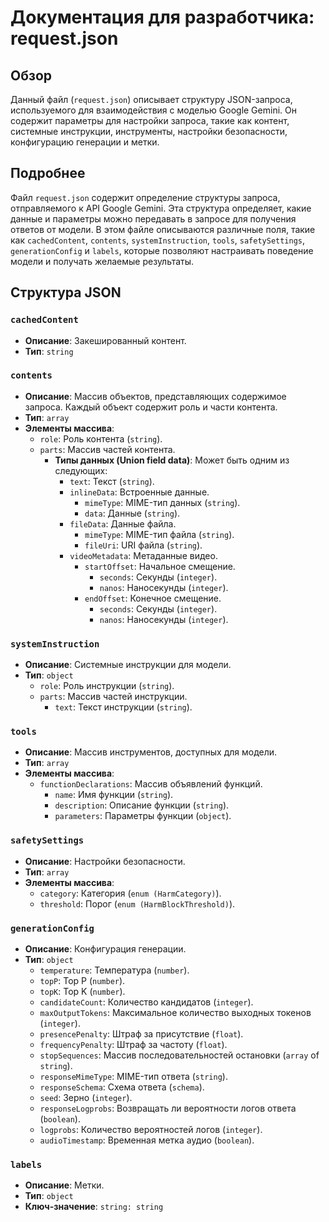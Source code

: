 # Документация для разработчика: request.json

## Обзор

Данный файл (`request.json`) описывает структуру JSON-запроса, используемого для взаимодействия с моделью Google Gemini. Он содержит параметры для настройки запроса, такие как контент, системные инструкции, инструменты, настройки безопасности, конфигурацию генерации и метки.

## Подробнее

Файл `request.json` содержит определение структуры запроса, отправляемого к API Google Gemini. Эта структура определяет, какие данные и параметры можно передавать в запросе для получения ответов от модели. 
В этом файле описываются различные поля, такие как `cachedContent`, `contents`, `systemInstruction`, `tools`, `safetySettings`, `generationConfig` и `labels`, которые позволяют настраивать поведение модели и получать желаемые результаты.

## Структура JSON

### `cachedContent`

- **Описание**: Закешированный контент.
- **Тип**: `string`

### `contents`

- **Описание**: Массив объектов, представляющих содержимое запроса. Каждый объект содержит роль и части контента.
- **Тип**: `array`
- **Элементы массива**:
  - `role`: Роль контента (`string`).
  - `parts`: Массив частей контента.
    - **Типы данных (Union field data)**: Может быть одним из следующих:
      - `text`: Текст (`string`).
      - `inlineData`: Встроенные данные.
        - `mimeType`: MIME-тип данных (`string`).
        - `data`: Данные (`string`).
      - `fileData`: Данные файла.
        - `mimeType`: MIME-тип файла (`string`).
        - `fileUri`: URI файла (`string`).
      - `videoMetadata`: Метаданные видео.
        - `startOffset`: Начальное смещение.
          - `seconds`: Секунды (`integer`).
          - `nanos`: Наносекунды (`integer`).
        - `endOffset`: Конечное смещение.
          - `seconds`: Секунды (`integer`).
          - `nanos`: Наносекунды (`integer`).

### `systemInstruction`

- **Описание**: Системные инструкции для модели.
- **Тип**: `object`
  - `role`: Роль инструкции (`string`).
  - `parts`: Массив частей инструкции.
    - `text`: Текст инструкции (`string`).

### `tools`

- **Описание**: Массив инструментов, доступных для модели.
- **Тип**: `array`
- **Элементы массива**:
  - `functionDeclarations`: Массив объявлений функций.
    - `name`: Имя функции (`string`).
    - `description`: Описание функции (`string`).
    - `parameters`: Параметры функции (`object`).

### `safetySettings`

- **Описание**: Настройки безопасности.
- **Тип**: `array`
- **Элементы массива**:
  - `category`: Категория (`enum (HarmCategory)`).
  - `threshold`: Порог (`enum (HarmBlockThreshold)`).

### `generationConfig`

- **Описание**: Конфигурация генерации.
- **Тип**: `object`
  - `temperature`: Температура (`number`).
  - `topP`: Top P (`number`).
  - `topK`: Top K (`number`).
  - `candidateCount`: Количество кандидатов (`integer`).
  - `maxOutputTokens`: Максимальное количество выходных токенов (`integer`).
  - `presencePenalty`: Штраф за присутствие (`float`).
  - `frequencyPenalty`: Штраф за частоту (`float`).
  - `stopSequences`: Массив последовательностей остановки (`array` of `string`).
  - `responseMimeType`: MIME-тип ответа (`string`).
  - `responseSchema`: Схема ответа (`schema`).
  - `seed`: Зерно (`integer`).
  - `responseLogprobs`: Возвращать ли вероятности логов ответа (`boolean`).
  - `logprobs`: Количество вероятностей логов (`integer`).
  - `audioTimestamp`: Временная метка аудио (`boolean`).

### `labels`

- **Описание**: Метки.
- **Тип**: `object`
- **Ключ-значение**: `string: string`
